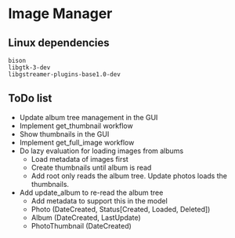 # Image Manager

## Linux dependencies
```
bison
libgtk-3-dev
libgstreamer-plugins-base1.0-dev
```

## ToDo list
* Update album tree management in the GUI
* Implement get_thumbnail workflow
* Show thumbnails in the GUI
* Implement get_full_image workflow
* Do lazy evaluation for loading images from albums
  * Load metadata of images first
  * Create thumbnails until album is read
  * Add root only reads the album tree. Update photos 
loads the thumbnails.
* Add update_album to re-read the album tree
  * Add metadata to support this in the model
  * Photo (DateCreated, Status[Created, Loaded, Deleted])
  * Album (DateCreated, LastUpdate)
  * PhotoThumbnail (DateCreated)
